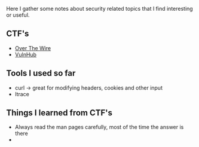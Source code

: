 Here I gather some notes about security related topics that I find interesting or useful.

## CTF's

- [Over The Wire](https://overthewire.org)
- [VulnHub](https://vulnhub.com)

## Tools I used so far

- curl -> great for modifying headers, cookies and other input
- ltrace

## Things I learned from CTF's

- Always read the man pages carefully, most of the time the answer is there
- 